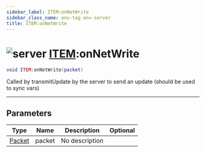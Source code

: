 ```yaml
---
sidebar_label: ITEM:onNetWrite
sidebar_class_name: env-tag env-server
title: ITEM:onNetWrite
---
```


# <img src='/img/wiki/server.png' alt='server' data-tag='env-tag' /> [ITEM](../item/README.md):onNetWrite

```lua
void ITEM:onNetWrite(packet)
```

Called by transmitUpdate by the server to send an update (should be used to sync vars)<br/>

-----------------
## Parameters

| Type   | Name | Description | Optional |
| ------ | ---- | ----------- | -------: |
| [Packet](../packet/README.md) | packet | No description |   |
